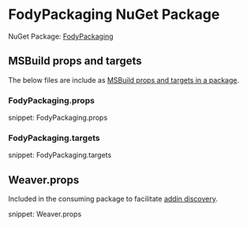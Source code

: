 # FodyPackaging NuGet Package

NuGet Package: [FodyPackaging](https://www.nuget.org/packages/FodyPackaging/)


## MSBuild props and targets

The below files are include as [MSBuild props and targets in a package](https://docs.microsoft.com/en-us/nuget/create-packages/creating-a-package#including-msbuild-props-and-targets-in-a-package).


### FodyPackaging.props

snippet: FodyPackaging.props


### FodyPackaging.targets

snippet: FodyPackaging.targets


## Weaver.props

Included in the consuming package to facilitate [addin discovery](addin-discovery.md).

snippet: Weaver.props

